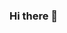 ### Hi there 👋

<!--
**vignesh787/vignesh787** is a ✨ _special_ ✨ repository because its `README.md` (this file) appears on your GitHub profile.

Here are some ideas to get you started:

- 🔭 I’m currently working on Enterprise Application development with React Front end and Java EE backend. 
- 🌱 I’m currently pursuing Bsc online Degree in Programming and Data Science from IIT Madras
- 👯 I’m looking to collaborate on Enterprise Application and Mobile Apps Development
- 🤔 I’m looking for help with UI/UX Design 
- 💬 Ask me about Servlets,JSP,Wicket,JavaScript,React,Java,Spring,JavaEE,Hibernate,Application Server, Build and Deployment, Java Web Application Troubleshooting
- 📫 How to reach me Twitter: @vikki_vignesh87  Instagram : @vikki_vignesh87 LinkedIn : linkedin.com/in/vignesh-ramesh-a6879624
-->
